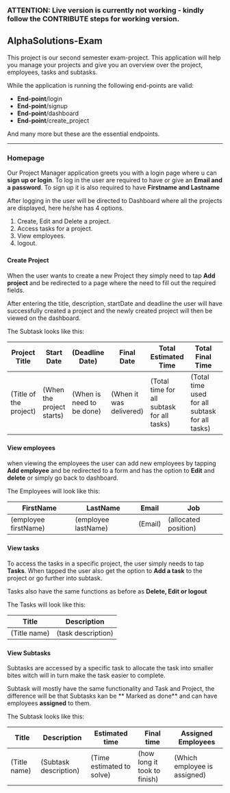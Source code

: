 ### ATTENTION: Live version is currently not working - kindly follow the CONTRIBUTE steps for working version.

## AlphaSolutions-Exam

This project is our second semester exam-project. This application will help you manage your projects and give you an
overview over the project, employees, tasks and subtasks.

While the application is running the following end-points are valid:

* **End-point**/login
* **End-point**/signup
* **End-point**/dashboard
* **End-point**/create_project

And many more but these are the essential endpoints.

--- 

### **Homepage**

Our Project Manager application greets you with a login page where u can **sign up or login**.
To log in the user are required to have or give an **Email and a password**.
To sign up it is also required to have **Firstname and Lastname**

After logging in the user will be directed to Dashboard where all the projects are displayed, here he/she has 4 options.

1. Create, Edit and Delete a project.
2. Access tasks for a project.
3. View employees.
4. logout.

###

#### **Create Project**

When the user wants to create a new Project they simply need to tap **Add project** and be redirected to a page where
the need to fill out the required fields.

After entering the title, description, startDate and deadline the user will have successfully created a project and the
newly created project will then be viewed on the dashboard.

The Subtask looks like this:

| Project Title          | Start Date                | (Deadline Date)           | Final Date              | Total Estimated Time                       | Total Final Time                                | Time Evaluation                                                 |
|------------------------|---------------------------|---------------------------|-------------------------|--------------------------------------------|-------------------------------------------------|-----------------------------------------------------------------|
| (Title of the project) | (When the project starts) | (When is need to be done) | (When it was delivered) | (Total time for all subtask for all tasks) | (Total time used for all subtask for all tasks) | (If the estimated time was the same or lower then final time)   |        

###

#### **View employees**

when viewing the employees the user can add new employees by tapping **Add employee** and be redirected to a form and
has the option to **Edit** and **delete** or simply go back to dashboard.

The Employees will look like this:

| FirstName            | LastName            | Email   | Job                  |
|----------------------|---------------------|---------|----------------------|
| (employee firstName) | (employee lastName) | (Email) | (allocated position) |   

###

#### **View tasks**

To access the tasks in a specific project, the user simply needs to tap **Tasks**.
When tapped the user also get the option to **Add a task** to the project or go further into subtask.

Tasks also have the same functions as before as **Delete, Edit or logout**

The Tasks will look like this:

| Title        | Description        |
|--------------|--------------------|
| (Title name) | (task description) |        

###

#### **View Subtasks**

Subtasks are accessed by a specific task to allocate the task into smaller bites witch will in turn make the task easier
to complete.

Subtask will mostly have the same functionality and Task and Project, the difference will be that Subtasks kan be **
Marked as done** and can have employees **assigned** to them.

The Subtask looks like this:

| Title        | Description           | Estimated time            | Final time                   | Assigned Employees           |
|--------------|-----------------------|---------------------------|------------------------------|------------------------------|
| (Title name) | (Subtask description) | (Time estimated to solve) | (how long it took to finish) | (Which employee is assigned) |        


